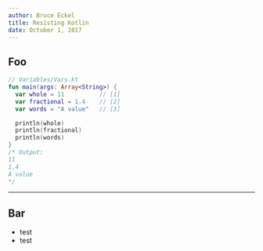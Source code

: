```yaml
---
author: Bruce Eckel
title: Resisting Kotlin
date: October 1, 2017
---
```

## Foo
```kotlin
// Variables/Vars.kt
fun main(args: Array<String>) {
  var whole = 11          // [1]
  var fractional = 1.4    // [2]
  var words = "A value"   // [3]

  println(whole)
  println(fractional)
  println(words)
}
/* Output:
11
1.4
A value
*/
```
---
## Bar
* test
* test
